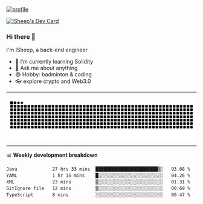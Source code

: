 [![profile](https://user-images.githubusercontent.com/54968314/208005045-e4b42f3b-833d-4242-bfcc-e764865553a2.svg)](https://www.calligrapher.ai/)

<a href="https://app.daily.dev/linziyang1106"><img src="https://api.daily.dev/devcards/v2/i4Spwx5Skx5FpTqWcwoit.png?r=kgx&type=wide" width="652" alt="ISheep's Dev Card"/></a>

### Hi there 🐏

I'm ISheep, a back-end engineer

- 🔭 I’m currently learning Solidity
- 💬 Ask me about anything
- 😄 Hobby: badminton & coding
- 👓 explore crypto and Web3.0

-------

![](https://raw.githubusercontent.com/ISheepp/ISheepp/output/github-contribution-grid-snake.svg)

-------

📊 **Weekly development breakdown**
<!--START_SECTION:waka-->

```txt
Java             27 hrs 33 mins  ███████████████████████▒░   93.08 %
YAML             1 hr 15 mins    █░░░░░░░░░░░░░░░░░░░░░░░░   04.26 %
XML              23 mins         ▒░░░░░░░░░░░░░░░░░░░░░░░░   01.31 %
GitIgnore file   12 mins         ▒░░░░░░░░░░░░░░░░░░░░░░░░   00.69 %
TypeScript       8 mins          ░░░░░░░░░░░░░░░░░░░░░░░░░   00.47 %
```

<!--END_SECTION:waka-->
